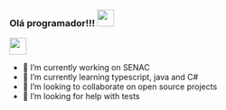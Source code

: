 ### Olá programador!!! <img src="https://raw.githubusercontent.com/MartinHeinz/MartinHeinz/master/wave.gif" width="30px">

<img src="https://raw.githubusercontent.com/<OWNER>/<OWNER>/master/<GIF_NAME>.gif" width="30px">


- 🔭 I’m currently working on SENAC
- 🌱 I’m currently learning typescript, java and C#
- 👯 I’m looking to collaborate on open source projects
- 🤔 I’m looking for help with tests

